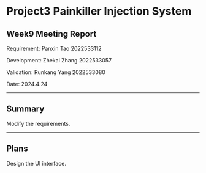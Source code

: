 # Project3 Painkiller Injection System 
## Week9 Meeting Report
Requirement: Panxin Tao 2022533112

Development: Zhekai Zhang 2022533057

Validation: Runkang Yang 2022533080

Date: 2024.4.24

---

## Summary

Modify the requirements.

---

## Plans
Design the UI interface.